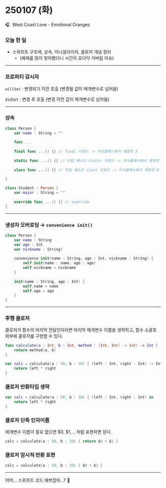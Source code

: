 # 250107 (화)

🎧  West Coast Love - Emotional Oranges

### 오늘 한 일

- 스위프트 구조체, 상속, 이니셜라이저, 클로저 개념 정리
  - (예제를 많이 찾아봤더니 시간이 호다닥 가버림 이슈)
---

### 프로퍼티 감시자

`willSet`  : 변경되기 직전 호출 (변경될 값이 매개변수로 넘어옴)

`didSet` : 변경 후 호출 (변경 이전 값이 매개변수로 넘어옴)

---

### 상속

```swift
class Person {
	var name : String = ""
	
	func ...
	
	final func ...() {} // final 키워드 -> 자식클래스에서 재정의 X
	
	static func ...() {} // 타입 메소드 static 키워드 -> 자식클래스에서 재정의 X
	
	class func ...() {} // 타입 메소드 class 키워드 -> 자식클래스에서 재정의 O
	
}

class Student : Person {
	var major : String = ""
	
	override func ...() {} // override
}
```

---

### 생성자 오버로딩 → `convenience init()`

```swift
class Person {
    var name : String
    var age : Int
    var nickname : String?
    
    convenience init(name : String, age : Int, nickname : String) {
        self.init(name : name, age : age)
        self.nickname = nickname
    }
    
    init(name : String, age : Int) {
        self.name = name
        self.age = age
    }
}

```

---

### 후행 클로저

클로저가 함수의 마지막 전달인자라면 마지막 매개변수 이름을 생략하고, 함수 소괄호 외부에 클로저를 구현할 수 있다.

```swift
func calculate(a : Int, b : Int, method : (Int, Int) -> Int) -> Int {
    return method(a, b)
}

var calc = calculate(a : 50, b : 10) { (left : Int, right : Int) -> Int in
	return left * right
}
```

### 클로저 반환타입 생략

```swift
var calc = calculate(a : 50, b : 10) { (left : Int, right : Int) in
	return left * right
}
```

### 클로저 단축 인자이름

매개변수 이름이 필요 없으면 $0, $1, .. 처럼 표현하면 된다.

```swift
calc = calculate(a : 50, b : 10) { return $0 + $1 }
```

### 클로저 암시적 반환 표현

```swift
calc = calculate(a : 50, b : 10) { $0 + $1 }
```

---

<aside>
어머… 스위프트 코드 예쁘잖아…? 🤭
</aside>
